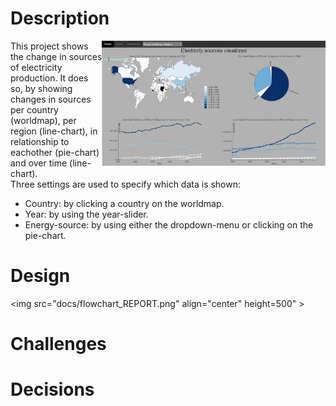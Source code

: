 # Description
<img src="docs/project_page.png" align="right" height="200" >This project shows the change in sources of electricity production. It does so, by showing changes in sources per country (worldmap), per region (line-chart), in relationship to eachother (pie-chart) and over time (line-chart).  
Three settings are used to specify which data is shown:
* Country: by clicking a country on the worldmap.
* Year:  by using the year-slider.
* Energy-source: by using either the dropdown-menu or clicking on the pie-chart.

# Design
<img src="docs/flowchart_REPORT.png" align="center" height=500" >


# Challenges


# Decisions

